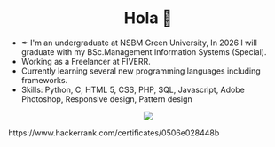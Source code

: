 <h1 align="center">Hola 👋</h1>


- ✒ I'm an undergraduate at NSBM Green University, In 2026 I will graduate with my BSc.Management Information Systems (Special).
- Working as a Freelancer at FIVERR.
- Currently learning several new programming languages including frameworks.
- Skills: Python, C, HTML 5, CSS, PHP, SQL, Javascript, Adobe Photoshop, Responsive design, Pattern design

<p align="center" width='1' height='1'>
  <img src="https://camo.githubusercontent.com/0f2df9c6430300192232520a10bc3f09066cee3c6f1205da8490ac2b1d69d9e5/68747470733a2f2f6d69722d73332d63646e2d63662e626568616e63652e6e65742f70726f6a6563745f6d6f64756c65732f646973702f3630313031343131363737303437352e363036386265666634363430612e676966">
</p>
https://www.hackerrank.com/certificates/0506e028448b
